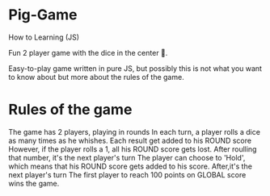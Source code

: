 # Pig-Game 
How to Learning (JS) 

Fun 2 player game with the dice in the center 🎲.

Easy-to-play game written in pure JS, but possibly this is not what you want to know about but more about the rules of the game.

# Rules of the game

The game has 2 players, playing in rounds
In each turn, a player rolls a dice as many times as he whishes. Each result get added to his ROUND score
However, if the player rolls a 1, all his ROUND score gets lost. After roulling that number, it's the next player's turn
The player can choose to 'Hold', which means that his ROUND score gets added to his score. After,it's the next player's turn
The first player to reach 100 points on GLOBAL score wins the game.









